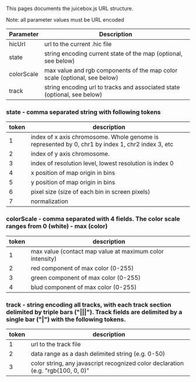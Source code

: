 This pages documents the juicebox.js URL structure.

Note:  all parameter values must be URL encoded

Parameter | Description
--------- | -----------
hicUrl  | url to the current .hic file 
state  | string encoding current state of the map  (optional, see below)  
colorScale | max value and rgb components of the map color scale   (optional, see below)
track | string encoding url to tracks and associated state (optional, see below)


### state - comma separated string with following tokens

token | description
----- | ----------
1  | index of x axis chromosome.  Whole genome is represented by 0,  chr1 by index 1, chr2 index 3, etc
2  | index of y axis chromosome.
3  | index of resolution level,  lowest resolution is index 0
4  | x position of map origin in bins
5  | y position of map origin in bins
6  | pixel size  (size of each bin in screen pixels)
7  | normalization 

### colorScale - comma separated with 4 fields.  The color scale ranges from 0 (white) - max (color)
token | description
----- | -----------
1 | max value (contact map value at maximum color intensity)
2 | red component of max color (0-255)
3 | green component of max color (0-255)
4 | blud component of max color (0-255)

### track -  string encoding all tracks, with each track section delimited by triple bars ("|||").  Track fields are delimited by a single bar ("|") with the following tokens.

token | description
----- | --------
1  | url to the track file
2  | data range as a dash delimited string  (e.g. 0-50)
3  | color string, any javascript recognized color declaration (e.g.  "rgb(100, 0, 0)"

